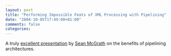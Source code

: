 ```yaml
---
layout: post
title: "Performing Impossible Feats of XML Processing with Pipelining"
date: "2004-10-05T17:49:00+01:00"
comments: false
categories: 
---
```


<p>A truly <a href="http://seanmcgrath.blogspot.com/archives/2004_10_03_seanmcgrath_archive.html#109697987226478494">excellent presentation</a> by <a href="http://seanmcgrath.blogspot.com">Sean McGrath</a> on the benefits of pipelining architectures.</p>


